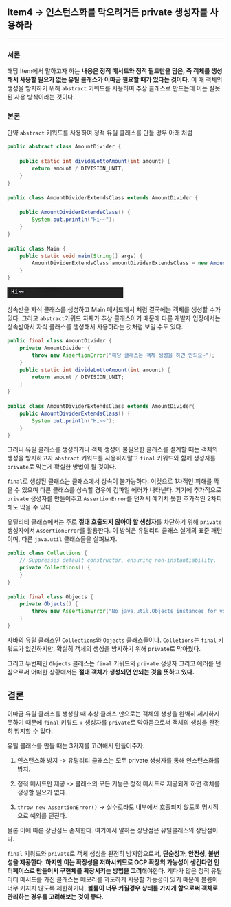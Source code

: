 ## Item4 -> 인스턴스화를 막으려거든 private 생성자를 사용하라

---

### 서론
해당 Item에서 말하고자 하는 **내용은 정적 메서드와 정적 필드만을 담은, 즉 객체를 생성해서 사용할 필요가 없는
유틸 클래스가 이따금 필요할 때가 있다는 것이다.** 
이 때 객체의 생성을 방지하기 위해 `abstract` 키워드를 사용하여 추상 클래스로 만드는데 이는 잘못된 사용 방식이라는 것이다.

### 본론
만약 `abstract` 키워드를 사용하여 정적 유틸 클래스를 만들 경우 아래 처럼

```java
public abstract class AmountDivider {

    public static int divideLottoAmount(int amount) {
        return amount / DIVISION_UNIT;
    }
}

public class AmountDividerExtendsClass extends AmountDivider {

    public AmountDividerExtendsClass() {
        System.out.println("Hi~~");
    }
}

public class Main {
    public static void main(String[] args) {
        AmountDividerExtendsClass amountDividerExtendsClass = new AmountDividerExtendsClass();
    }
}
```
![img.png](img.png)

상속받을 자식 클래스를 생성하고 Main 메서드에서 처럼 결국에는 객체를 생성할 수가 있다. 그리고 `abstract`키워드 자체가 추상 클래스이기 때문에
다른 개발자 입장에서는 상속받아서 자식 클래스를 생성해서 사용하라는 것처럼 보일 수도 있다.

```java
public final class AmountDivider {
    private AmountDivider {
        throw new AssertionError("해당 클래스는 객체 생성을 하면 안되요~");
    }
    public static int divideLottoAmount(int amount) {
        return amount / DIVISION_UNIT;
    }
}

public class AmountDividerExtendsClass extends AmountDivider{
    public AmountDividerExtendsClass() {
        System.out.println("Hi~~");
    }
}

```
그러니 유틸 클래스를 생성하거나 객체 생성이 불필요한 클래스를 설계할 때는 객체의 생성을 방지하고자 `abstract` 키워드를 사용하지말고 `final` 키워드와 함께
생성자를 `private`로 막는게 확실한 방법이 될 것이다.

`final`로 생성된 클래스는 클래스에서 상속이 불가능하다. 이것으로 1차적인 피해를 막을 수 있으며 다른 클래스를 상속할 경우에 컴파일 에러가 나타난다.
거기에 추가적으로 `private` 생성자를 만들어주고 `AssertionError`를 던져서 예기치 못한 추가적인 2차피해도 막을 수 있다.

유틸리티 클래스에서는 주로 **절대 호출되지 않아야 할 생성자**를 차단하기 위해 `private` 생성자에서 `AssertionError`를 활용한다.
이 방식은 유틸리티 클래스 설계의 표준 패턴이며, 다른 `java.util` 클래스들을 살펴보자.

```java
public class Collections {
    // Suppresses default constructor, ensuring non-instantiability.
    private Collections() {
    }
}

public final class Objects {
    private Objects() {
        throw new AssertionError("No java.util.Objects instances for you!");
    }
}
```
자바의 유틸 클래스인 `Collections`와 `Objects` 클래스들이다. `Colletions`는 `final` 키워드가 없긴하지만,
확실히 객체의 생성을 방지하기 위해 `private`로 막아뒀다.

그리고 두번째인 `Objects` 클래스는 `final` 키워드와 `private` 생성자 그리고 에러를 던짐으로써 어떠한 상황에서든
**절대 객체가 생성되면 안되는 것을 뜻하고 있다.**


## 결론
이따금 유틸 클래스를 생성할 때 추상 클래스 만으로는 객체의 생성을 완벽히 제지하지 못하기 때문에
`final` 키워드 + 생성자를 `private`로 막아둠으로써 객체의 생성을 완전히 방지할 수 있다.

유틸 클래스를 만들 때는 3가지를 고려해서 만들어주자.
1. 인스턴스화 방지 -> 유틸리티 클래스는 모두 private 생성자를 통해 인스턴스화를 방지.

2. 정적 메서드만 제공 -> 클래스의 모든 기능은 정적 메서드로 제공되게 하면 객체를 생성할 필요가 없다.
 
3. `throw new AssertionError()` -> 실수로라도 내부에서 호출되지 않도록 명시적으로 예외를 던진다.

물론 이에 따른 장단점도 존재한다. 여기에서 말하는 장단점은 유틸클래스의 장단점이다.

`final` 키워드와 `private`로 객체 생성을 완전히 방지함으로써, **단순성과, 안전성, 불변성을 제공한다.**
**하지만 이는 확장성을 저하시키므로 OCP 확장의 가능성이 생긴다면 인터페이스로 만들어서 구현체를 확장시키는 방법을 고려**해야한다.
게다가 많은 정적 유틸리티 메서드를 가진 클래스는 메모리를 과도하게 사용할 가능성이 있기 때문에 볼륨이 너무 커지지 않도록 제한하거나,
**볼륨이 너무 커질경우 상태를 가지게 함으로써 객체로 관리하는 경우를 고려해보는 것이 좋다.**








